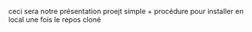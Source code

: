ceci sera notre présentation proejt simple + procédure pour installer en local une fois le repos cloné